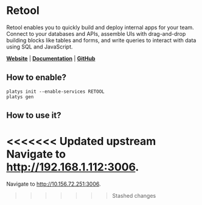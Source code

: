 # Retool

Retool enables you to quickly build and deploy internal apps for your team. Connect to your databases and APIs, assemble UIs with drag-and-drop building blocks like tables and forms, and write queries to interact with data using SQL and JavaScript.

**[Website](https://retool.com/)** | **[Documentation](https://docs.retool.com/docs)** | **[GitHub](https://github.com/tryretool/retool-onpremise)** 

## How to enable?

```
platys init --enable-services RETOOL
platys gen
```

## How to use it?

<<<<<<< Updated upstream
Navigate to <http://192.168.1.112:3006>. 
=======
Navigate to <http://10.156.72.251:3006>. 
>>>>>>> Stashed changes
